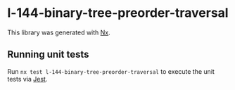# l-144-binary-tree-preorder-traversal

This library was generated with [Nx](https://nx.dev).

## Running unit tests

Run `nx test l-144-binary-tree-preorder-traversal` to execute the unit tests via [Jest](https://jestjs.io).
